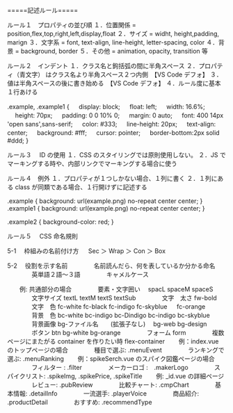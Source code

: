 =====記述ルール=====

ルール１　プロパティの並び順
１．位置関係 = position,flex,top,right,left,display,float
２．サイズ = widht, height,padding, marign
３．文字系 = font, text-align, line-height, letter-spacing, color
４．背景 = background, border
５．その他 = animation, opacity, transition 等

ルール２　インデント
１．クラス名と鉤括弧の間に半角スペース
２．プロパティ（青文字） はクラス名より半角スペース２つ内側　【VS Code デフォ】
３．値は半角スペースの後に書き始める　【VS Code デフォ】
４．ルール度に基本１行あける

.example,
.example1 {
　 display: block;
　 float: left;
　 width: 16.6%;
　 height: 70px;
　 padding: 0 0 10% 0;
　 margin: 0 auto;
　 font: 400 14px 'open sans',sans-serif;
　 color: #333;
　 line-height: 20px;
　 text-align: center;
　 background: #fff;
　 cursor: pointer;
　 border-bottom:2px solid #ddd;
}

ルール３　 ID の使用
１．CSS のスタイリングでは原則使用しない。
２．JS でマーキングする時や、内部リンクでマーキングする場合に使う

ルール４　例外
１．プロパティが１つしかない場合、１列に書く
２．１列にある class が同類である場合、１行開けずに記述する

.example { background: url(example.png) no-repeat center center; }
.example1 { background: url(example.png) no-repeat center center; }

.example2 { background-color: red; }

ルール５　 CSS 命名規則

5-1 　枠組みの名前付け方
　 Sec ＞ Wrap ＞ Con ＞ Box

5-2 　役割を示す名前
　　　　名前読んだら、何を表しているか分かる命名
　　　　英単語２語〜３語
　　　　キャメルケース

　　例: 共通部分の場合
　　　　要素・文字囲い　 spacL spaceM spaceS
　　　　文字サイズ textL textM textS textSub
　　　　文字　太さ fw-bold
　　　　文字　色 fc-white fc-black fc-indigo fc-skyblue 　 fc-orange
　　　　背景　色 bc-white bc-indigo bc-Dindigo bc-indigo bc-skyblue
　　　　背景画像 bg-ファイル名　　(拡張子なし)　 bg-web bg-design
　　　　ボタン btn bg-white bg-orange
　　　　フォーム form
　　　　複数ページにまたがる container を作りたい時 flex-container
　　例：index.vue のトップページの場合
　　　　種目で選ぶ: .menuEvent
　　　　ランキングで選ぶ: .menuRanking
　　例：spikeSerch.vue のスパイク図鑑ページの場合
　　　　フィルター : .filter
　　　　メーカーロゴ :　.makerLogo
　　　　スパイクリスト: .spikeImg, .spikePrice, .spikeTitle
　　例: \_id.vue の詳細ページ
　　　　レビュー: .pubReview
　　　　比較チャート: .cmpChart
　　　　基本情報: .detailInfo
　　　　一流選手: .playerVoice
　　　　商品紹介: .productDetail
　　　　おすすめ: .recommendType
